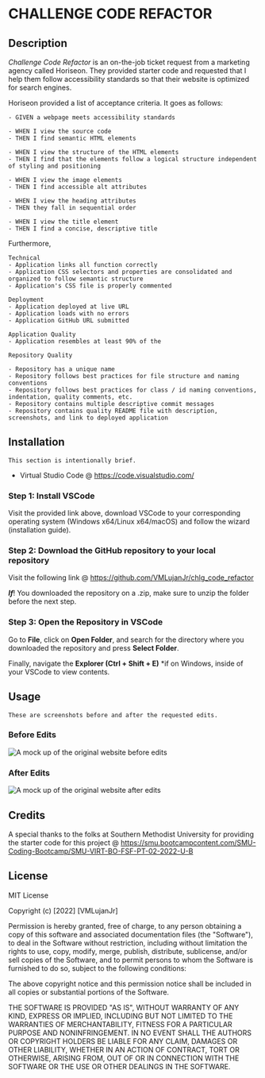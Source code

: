 # CHALLENGE CODE REFACTOR

## Description

*Challenge Code Refactor* is an on-the-job ticket request from a marketing agency called Horiseon. They provided starter code and requested that I help them follow accessibility standards so that their website is optimized for search engines.

Horiseon provided a list of acceptance criteria. It goes as follows:
```
- GIVEN a webpage meets accessibility standards

- WHEN I view the source code
- THEN I find semantic HTML elements

- WHEN I view the structure of the HTML elements
- THEN I find that the elements follow a logical structure independent of styling and positioning

- WHEN I view the image elements
- THEN I find accessible alt attributes

- WHEN I view the heading attributes
- THEN they fall in sequential order

- WHEN I view the title element
- THEN I find a concise, descriptive title
```

Furthermore,
```
Technical
- Application links all function correctly
- Application CSS selectors and properties are consolidated and organized to follow semantic structure
- Application's CSS file is properly commented

Deployment
- Application deployed at live URL
- Application loads with no errors
- Application GitHub URL submitted

Application Quality
- Application resembles at least 90% of the 

Repository Quality

- Repository has a unique name
- Repository follows best practices for file structure and naming conventions
- Repository follows best practices for class / id naming conventions, indentation, quality comments, etc.
- Repository contains multiple descriptive commit messages
- Repository contains quality README file with description, screenshots, and link to deployed application
```

## Installation
```
This section is intentionally brief.
```

- Virtual Studio Code @ https://code.visualstudio.com/

### Step 1: Install VSCode
Visit the provided link above, download VSCode to your corresponding operating system (Windows x64/Linux x64/macOS) and follow the wizard (installation guide).

### Step 2: Download the GitHub repository to your local repository
Visit the following link @ https://github.com/VMLujanJr/chlg_code_refactor

***If***! You downloaded the repository on a .zip, make sure to unzip the folder before the next step.

### Step 3: Open the Repository in VSCode
Go to **File**, click on **Open Folder**, and search for the directory where you downloaded the repository and press **Select Folder**.

Finally, navigate the **Explorer (Ctrl + Shift + E)** *if on Windows, inside of your VSCode to view contents.


## Usage

```
These are screenshots before and after the requested edits. 
```

### Before Edits
![A mock up of the original website before edits](assets/images/mockup_before.png)

### After Edits
![A mock up of the original website after edits](assets/images/mockup_after.PNG)

## Credits

A special thanks to the folks at Southern Methodist University for providing the starter code for this project @ https://smu.bootcampcontent.com/SMU-Coding-Bootcamp/SMU-VIRT-BO-FSF-PT-02-2022-U-B

## License

MIT License

Copyright (c) [2022] [VMLujanJr]

Permission is hereby granted, free of charge, to any person obtaining a copy
of this software and associated documentation files (the "Software"), to deal
in the Software without restriction, including without limitation the rights
to use, copy, modify, merge, publish, distribute, sublicense, and/or sell
copies of the Software, and to permit persons to whom the Software is
furnished to do so, subject to the following conditions:

The above copyright notice and this permission notice shall be included in all
copies or substantial portions of the Software.

THE SOFTWARE IS PROVIDED "AS IS", WITHOUT WARRANTY OF ANY KIND, EXPRESS OR
IMPLIED, INCLUDING BUT NOT LIMITED TO THE WARRANTIES OF MERCHANTABILITY,
FITNESS FOR A PARTICULAR PURPOSE AND NONINFRINGEMENT. IN NO EVENT SHALL THE
AUTHORS OR COPYRIGHT HOLDERS BE LIABLE FOR ANY CLAIM, DAMAGES OR OTHER
LIABILITY, WHETHER IN AN ACTION OF CONTRACT, TORT OR OTHERWISE, ARISING FROM,
OUT OF OR IN CONNECTION WITH THE SOFTWARE OR THE USE OR OTHER DEALINGS IN THE
SOFTWARE.